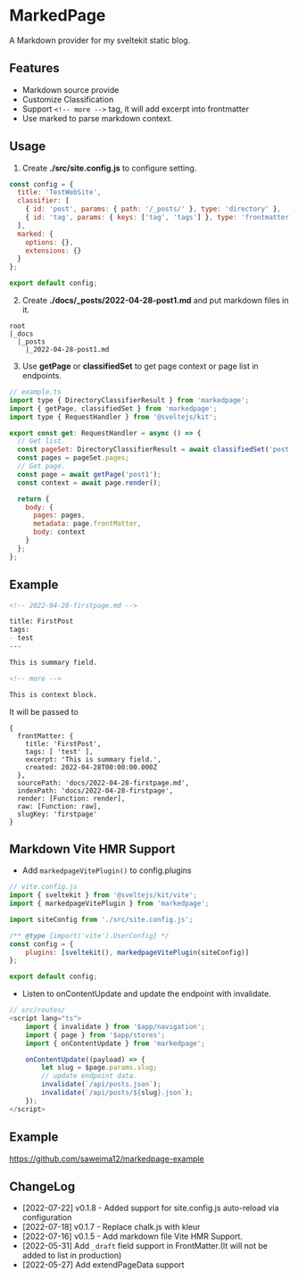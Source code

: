 # MarkedPage

A Markdown provider for my sveltekit static blog.

## Features

- Markdown source provide
- Customize Classification
- Support `<!-- more -->` tag, it will add excerpt into frontmatter
- Use marked to parse markdown context.

## Usage

1. Create **./src/site.config.js** to configure setting.

```js
const config = {
  title: 'TestWebSite',
  classifier: [
    { id: 'post', params: { path: '/_posts/' }, type: 'directory' },
    { id: 'tag', params: { keys: ['tag', 'tags'] }, type: 'frontmatter' }
  ],
  marked: {
    options: {},
    extensions: {}
  }
};

export default config;
```

2. Create **./docs/\_posts/2022-04-28-post1.md** and put markdown files in it.

```
root
|_docs
  |_posts
    |_2022-04-28-post1.md
```

3. Use **getPage** or **classifiedSet** to get page context or page list in endpoints.

```js
// example.ts
import type { DirectoryClassifierResult } from 'markedpage';
import { getPage, classifiedSet } from 'markedpage';
import type { RequestHandler } from '@sveltejs/kit';

export const get: RequestHandler = async () => {
  // Get list.
  const pageSet: DirectoryClassifierResult = await classifiedSet('post');
  const pages = pageSet.pages;
  // Get page.
  const page = await getPage('post1');
  const context = await page.render();

  return {
    body: {
      pages: pages,
      metadata: page.frontMatter,
      body: context
    }
  };
};
```

## Example

```md
<!-- 2022-04-28-firstpage.md -->

title: FirstPost
tags:
- test
---

This is summary field.

<!-- more -->

This is context block.
```

It will be passed to

```
{
  frontMatter: {
    title: 'FirstPost',
    tags: [ 'test' ],
    excerpt: 'This is summary field.',
    created: 2022-04-28T00:00:00.000Z
  },
  sourcePath: 'docs/2022-04-28-firstpage.md',
  indexPath: 'docs/2022-04-28-firstpage',
  render: [Function: render],
  raw: [Function: raw],
  slugKey: 'firstpage'
}
```

## Markdown Vite HMR Support 

- Add `markedpageVitePlugin()` to config.plugins
```js
// vite.config.js
import { sveltekit } from '@sveltejs/kit/vite';
import { markedpageVitePlugin } from 'markedpage';

import siteConfig from './src/site.config.js';

/** @type {import('vite').UserConfig} */
const config = {
	plugins: [sveltekit(), markedpageVitePlugin(siteConfig)]
};

export default config;
```

- Listen to onContentUpdate and update the endpoint with invalidate.
```js
// src/routes/
<script lang="ts">
    import { invalidate } from '$app/navigation';
    import { page } from '$app/stores';
    import { onContentUpdate } from 'markedpage';

    onContentUpdate((payload) => {
        let slug = $page.params.slug;
        // update endpoint data.
        invalidate(`/api/posts.json`);
        invalidate(`/api/posts/${slug}.json`);
    });
</script>
```

## Example

https://github.com/saweima12/markedpage-example

## ChangeLog
- [2022-07-22] v0.1.8 - Added support for site.config.js auto-reload via configuration
- [2022-07-18] v0.1.7 - Replace chalk.js with kleur
- [2022-07-16] v0.1.5 - Add markdown file Vite HMR Support.
- [2022-05-31] Add `_draft` field support in FrontMatter.(It will not be added to list in production)
- [2022-05-27] Add extendPageData support
